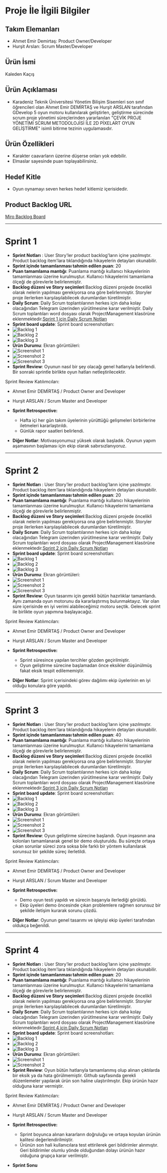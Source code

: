 # Proje İle İlgili Bilgiler

## Takım Elemanları

- Ahmet Emir Demirtaş: Product Owner/Developer
- Hurşit Arslan: Scrum Master/Developer

## Ürün İsmi
Kaleden Kaçış

## Ürün Açıklaması
 - Karadeniz Teknik Üniversitesi Yönetim Bilişim Sisemleri son sınıf öğrencileri olan Ahmet Emir DEMİRTAŞ ve Hurşit ARSLAN tarafından GDevelop 5 oyun motoru kullanılarak geliştirlen, geliştirme sürecinde scrum proje yönetimi süreçlerinden yararlanılan "ÇEVİK PROJE YÖNETİMİ SCRUM METODOLOJİSİ İLE 2D PİXELART OYUN GELİŞTİRME" isimli bitirme tezinin uygulamasıdır.

## Ürün Özellikleri

- Karakter caavarların üzerine düşerse onları yok edebilir.
- Elmaslar sayesinde puan toplayabilirsiniz.

## Hedef Kitle

- Oyun oynamayı seven herkes hedef kitlemiz içerisidedir.

## Product Backlog URL

[Miro Backlog Board](https://miro.com/app/board/uXjVP23sXUU=/)

---

# Sprint 1

- **Sprint Notları** : User Story'ler product backlog'ların içine yazılmıştır. Product backlog item'lara tıklandığında hikayelerin detayları okunabilir.
- **Sprint içinde tamamlanması tahmin edilen puan**: 20 
- **Puan tamamlama mantığı**: Puanlama mantığı kullanıcı hikayelerinin tamamlanması üzerine kurulmuştur. Kullanıcı hikayelerini tamamlama ölçeği de görevlerle belirlenmiştir.
- **Backlog düzeni ve Story seçimleri**:Backlog düzeni projede öncelikli olarak nelerin yapılması gerekiyorsa ona göre belirlenmiştir. Storyler proje ilerlerken karşılaşılabilecek durumlardan türetilmiştir.
- **Daily Scrum**: Daily Scrum toplantılarının herkes için daha kolay olacağından Telegram üzerinden yürütlmesine karar verilmiştir. Daily Scrum toplantıları word dosyası olarak ProjectManagement klasörüne eklenmektedir.[Sprint 1 için Daily Scrum Notları](https://github.com/Bitirme-Tezi-Kaleden-Kacis/Kaleden-Kacis-Raporlar-ve-Belgeler/blob/main/ProjectManagement/Sprint1Documents/DailyScrumMeetingNotesSprint1.docx)
-  **Sprint board update**: Sprint board screenshotları: 
-  ![Backlog 1](https://github.com/Bitirme-Tezi-Kaleden-Kacis/Kaleden-Kacis-Raporlar-ve-Belgeler/blob/main/ProjectManagement/Sprint1Documents/1.png)
-  ![Backlog 2](https://github.com/Bitirme-Tezi-Kaleden-Kacis/Kaleden-Kacis-Raporlar-ve-Belgeler/blob/main/ProjectManagement/Sprint1Documents/2.png)
-  ![Backlog 3](https://github.com/Bitirme-Tezi-Kaleden-Kacis/Kaleden-Kacis-Raporlar-ve-Belgeler/blob/main/ProjectManagement/Sprint1Documents/3.png)
-  **Ürün Durumu**: Ekran görüntüleri:
-  ![Screenshot 1](https://github.com/Bitirme-Tezi-Kaleden-Kacis/Kaleden-Kacis-Raporlar-ve-Belgeler/blob/main/ProjectManagement/Sprint1Documents/Sprint1ss1.png)
-  ![Screenshot 2](https://github.com/Bitirme-Tezi-Kaleden-Kacis/Kaleden-Kacis-Raporlar-ve-Belgeler/blob/main/ProjectManagement/Sprint1Documents/Sprint1ss2.png)
-  ![Screenshot 3](https://github.com/Bitirme-Tezi-Kaleden-Kacis/Kaleden-Kacis-Raporlar-ve-Belgeler/blob/main/ProjectManagement/Sprint1Documents/Sprint1ss3%20.png)
- **Sprint Review**: 
Oyunun nasıl bir şey olacağı genel hatlarıyla belirlendi. Bir sonraki sprintle birlikte oyun hatları netleştirilecektir.

Sprint Review Katılımcıları:
- Ahmet Emir DEMİRTAŞ / Product Owner and Developer
- Hurşit ARSLAN / Scrum Master and Developer


- **Sprint Retrospective:**
  - Hafta içi her gün takım üyelerinin yürüttüğü gelişmeleri birbirlerine iletmeleri kararlaştırıldı.
  - Günlük rapor saatleri belirlendi.
   
 
- **Diğer Notlar**: 
Motivasyonumuz yüksek olarak başladık. Oyunun yapım aşamasının başlaması için ekip olarak sabırsızlanıyoruz.
---

# Sprint 2

- **Sprint Notları** : User Story'ler product backlog'ların içine yazılmıştır. Product backlog item'lara tıklandığında hikayelerin detayları okunabilir.
- **Sprint içinde tamamlanması tahmin edilen puan**: 20 
- **Puan tamamlama mantığı**: Puanlama mantığı kullanıcı hikayelerinin tamamlanması üzerine kurulmuştur. Kullanıcı hikayelerini tamamlama ölçeği de görevlerle belirlenmiştir.
- **Backlog düzeni ve Story seçimleri**:Backlog düzeni projede öncelikli olarak nelerin yapılması gerekiyorsa ona göre belirlenmiştir. Storyler proje ilerlerken karşılaşılabilecek durumlardan türetilmiştir.
- **Daily Scrum**: Daily Scrum toplantılarının herkes için daha kolay olacağından Telegram üzerinden yürütlmesine karar verilmiştir. Daily Scrum toplantıları word dosyası olarak ProjectManagement klasörüne eklenmektedir.[Sprint 2 için Daily Scrum Notları](https://github.com/Bitirme-Tezi-Kaleden-Kacis/Kaleden-Kacis-Raporlar-ve-Belgeler/blob/main/ProjectManagement/Sprint2Documents/DailyScrumMeetingNotesSprint2.docx)
-  **Sprint board update**: Sprint board screenshotları: 
-  ![Backlog 1](https://github.com/Bitirme-Tezi-Kaleden-Kacis/Kaleden-Kacis-Raporlar-ve-Belgeler/blob/main/ProjectManagement/Sprint2Documents/1.png)
-  ![Backlog 2](https://github.com/Bitirme-Tezi-Kaleden-Kacis/Kaleden-Kacis-Raporlar-ve-Belgeler/blob/main/ProjectManagement/Sprint2Documents/2.png)
-  ![Backlog 3](https://github.com/Bitirme-Tezi-Kaleden-Kacis/Kaleden-Kacis-Raporlar-ve-Belgeler/blob/main/ProjectManagement/Sprint2Documents/3.png)
-  **Ürün Durumu**: Ekran görüntüleri:
-  ![Screenshot 1](https://github.com/Bitirme-Tezi-Kaleden-Kacis/Kaleden-Kacis-Raporlar-ve-Belgeler/blob/main/ProjectManagement/Sprint2Documents/Sprint2ss1.png)
-  ![Screenshot 2](https://github.com/Bitirme-Tezi-Kaleden-Kacis/Kaleden-Kacis-Raporlar-ve-Belgeler/blob/main/ProjectManagement/Sprint2Documents/Sprint2ss2.png)
-  ![Screenshot 3](https://github.com/Bitirme-Tezi-Kaleden-Kacis/Kaleden-Kacis-Raporlar-ve-Belgeler/blob/main/ProjectManagement/Sprint2Documents/Sprint2ss3.png)
- **Sprint Review**:
Oyun tasarımı için gerekli bütün hazırlıklar tamamlandı. Aynı zamanda oyun motorunu da kararlaştırmış bulunmaktayız. Var olan süre içerisinde en iyi verimi alabileceğimiz motoru seçtik. Gelecek sprint ile birlikte oyun yapımına başlayacağız.

Sprint Review Katılımcıları:
- Ahmet Emir DEMİRTAŞ / Product Owner and Developer
- Hurşit ARSLAN / Scrum Master and Developer

- **Sprint Retrospective:**
  - Sprint süresince yapılan tercihler gözden geçirilmiştir.
  - Oyun geliştirme sürecine başlamadan önce eksikler düşünülmüş fakat eksik tespit edilememiştir.
 
- **Diğer Notlar**: 
Sprint içerisindeki görev dağılımı ekip üyelerinin en iyi olduğu konulara göre yapıldı.
---

# Sprint 3

- **Sprint Notları** : User Story'ler product backlog'ların içine yazılmıştır. Product backlog item'lara tıklandığında hikayelerin detayları okunabilir.
- **Sprint içinde tamamlanması tahmin edilen puan**: 40 
- **Puan tamamlama mantığı**: Puanlama mantığı kullanıcı hikayelerinin tamamlanması üzerine kurulmuştur. Kullanıcı hikayelerini tamamlama ölçeği de görevlerle belirlenmiştir.
- **Backlog düzeni ve Story seçimleri**:Backlog düzeni projede öncelikli olarak nelerin yapılması gerekiyorsa ona göre belirlenmiştir. Storyler proje ilerlerken karşılaşılabilecek durumlardan türetilmiştir.
- **Daily Scrum**: Daily Scrum toplantılarının herkes için daha kolay olacağından Telegram üzerinden yürütlmesine karar verilmiştir. Daily Scrum toplantıları word dosyası olarak ProjectManagement klasörüne eklenmektedir.[Sprint 3 için Daily Scrum Notları](https://github.com/Bitirme-Tezi-Kaleden-Kacis/Kaleden-Kacis-Raporlar-ve-Belgeler/blob/main/ProjectManagement/Sprint3Documents/DailyScrumMeetingNotesSprint3.docx)
-  **Sprint board update**: Sprint board screenshotları: 
-  ![Backlog 1](https://github.com/Bitirme-Tezi-Kaleden-Kacis/Kaleden-Kacis-Raporlar-ve-Belgeler/blob/main/ProjectManagement/Sprint3Documents/1.png)
-  ![Backlog 2](https://github.com/Bitirme-Tezi-Kaleden-Kacis/Kaleden-Kacis-Raporlar-ve-Belgeler/blob/main/ProjectManagement/Sprint3Documents/2.png)
-  ![Backlog 3](https://github.com/Bitirme-Tezi-Kaleden-Kacis/Kaleden-Kacis-Raporlar-ve-Belgeler/blob/main/ProjectManagement/Sprint3Documents/3.png)
-  **Ürün Durumu**: Ekran görüntüleri:
-  ![Screenshot 1](https://github.com/Bitirme-Tezi-Kaleden-Kacis/Kaleden-Kacis-Raporlar-ve-Belgeler/blob/main/ProjectManagement/Sprint3Documents/sprint3ss1.png)
-  ![Screenshot 2](https://github.com/Bitirme-Tezi-Kaleden-Kacis/Kaleden-Kacis-Raporlar-ve-Belgeler/blob/main/ProjectManagement/Sprint3Documents/sprint3ss2.png)
-  ![Screenshot 3](https://github.com/Bitirme-Tezi-Kaleden-Kacis/Kaleden-Kacis-Raporlar-ve-Belgeler/blob/main/ProjectManagement/Sprint3Documents/sprint3ss2.png)
- **Sprint Review**:
Oyun geliştirme sürecine başlandı. Oyun inşasının ana kolonları tamamlanarak genel bir demo oluşturuldu. Bu süreçte ortaya çıkan sorunlar süreci zora soksa bile farklı bir yöntem kullanılarak sorunsuz bir şekilde süreç ilerletildi.

Sprint Review Katılımcıları:
- Ahmet Emir DEMİRTAŞ / Product Owner and Developer
- Hurşit ARSLAN / Scrum Master and Developer


- **Sprint Retrospective:**
  - Demo oyun testi yapıldı ve sürecin başarıyla ilerlediği görüldü.
  - Ekip üyeleri demo öncesinde çıkan problemlere rağmen sorunsuz bir şekilde iletişim kurarak sorunu çözdü.
 
- **Diğer Notlar**: 
Oyunun genel tasarımı ve işleyişi ekip üyeleri tarafından oldukça beğenildi.
---

# Sprint 4

- **Sprint Notları** : User Story'ler product backlog'ların içine yazılmıştır. Product backlog item'lara tıklandığında hikayelerin detayları okunabilir.
- **Sprint içinde tamamlanması tahmin edilen puan**: 20 
- **Puan tamamlama mantığı**: Puanlama mantığı kullanıcı hikayelerinin tamamlanması üzerine kurulmuştur. Kullanıcı hikayelerini tamamlama ölçeği de görevlerle belirlenmiştir.
- **Backlog düzeni ve Story seçimleri**:Backlog düzeni projede öncelikli olarak nelerin yapılması gerekiyorsa ona göre belirlenmiştir. Storyler proje ilerlerken karşılaşılabilecek durumlardan türetilmiştir.
- **Daily Scrum**: Daily Scrum toplantılarının herkes için daha kolay olacağından Telegram üzerinden yürütlmesine karar verilmiştir. Daily Scrum toplantıları word dosyası olarak ProjectManagement klasörüne eklenmektedir.[Sprint 4 için Daily Scrum Notları](https://github.com/Bitirme-Tezi-Kaleden-Kacis/Kaleden-Kacis-Raporlar-ve-Belgeler/blob/main/ProjectManagement/Sprint4Documents/DailyScrumMeetingNotesSprint4.docx)
-  **Sprint board update**: Sprint board screenshotları: 
-  ![Backlog 1](https://github.com/Bitirme-Tezi-Kaleden-Kacis/Kaleden-Kacis-Raporlar-ve-Belgeler/blob/main/ProjectManagement/Sprint4Documents/1.png)
-  ![Backlog 2](https://github.com/Bitirme-Tezi-Kaleden-Kacis/Kaleden-Kacis-Raporlar-ve-Belgeler/blob/main/ProjectManagement/Sprint4Documents/2.png)
-  ![Backlog 3](https://github.com/Bitirme-Tezi-Kaleden-Kacis/Kaleden-Kacis-Raporlar-ve-Belgeler/blob/main/ProjectManagement/Sprint4Documents/3.png)
-  **Ürün Durumu**: Ekran görüntüleri:
-  ![Screenshot 1](https://github.com/Bitirme-Tezi-Kaleden-Kacis/Kaleden-Kacis-Raporlar-ve-Belgeler/blob/main/ProjectManagement/Sprint4Documents/Sprint4ss1.png)
-  ![Screenshot 2](https://github.com/Bitirme-Tezi-Kaleden-Kacis/Kaleden-Kacis-Raporlar-ve-Belgeler/blob/main/ProjectManagement/Sprint4Documents/Sprint4ss2.png)
- **Sprint Review**: 
Oyun bütün hatlarıyla tamamlanmış olup alınan çıktılarda bir eksik ya da hata görülmemiştir. Github sayfasında gerekli düzenlemeler yapılarak ürün son haline ulaştırılmıştır. Ekip ürünün hazır olduğuna karar vermiştir.

Sprint Review Katılımcıları:
- Ahmet Emir DEMİRTAŞ / Product Owner and Developer
- Hurşit ARSLAN / Scrum Master and Developer

- **Sprint Retrospective:**
  - Sprint boyunca alınan kararların doğruluğu ve ortaya koyulan ürünün kalitesi değerlendirilmiştir.
  - Ürünün son hali kullanıcılara test ettirilerek geri bildirimler alınmıştır. Geri bildirimler olumlu yönde olduğundan dolayı ürünün hazır olduğuna grupça karar verilmiştir.
 
- **Sprint Sonu** 



